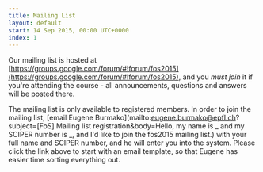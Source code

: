 ```yaml
---
title: Mailing List
layout: default
start: 14 Sep 2015, 00:00 UTC+0000
index: 1
---
```


Our mailing list is hosted at [https://groups.google.com/forum/#!forum/fos2015](https://groups.google.com/forum/#!forum/fos2015),
and you *must join* it if you're attending the course - all announcements, questions and answers
will be posted there.

The mailing list is only available to registered members. In order to join the mailing list,
[email Eugene Burmako](mailto:eugene.burmako@epfl.ch?subject=[FoS] Mailing list registration&body=Hello, my name is _ and my SCIPER number is _, and I'd like to join the fos2015 mailing list.)
with your full name and SCIPER number, and he will enter you into the system. Please click the link above to start with an email template, so that Eugene has easier time sorting everything out.